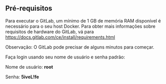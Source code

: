 ## Pré-requisitos 
Para executar o GitLab, um mínimo de 1 GB de memória RAM disponível é necessário para o seu host Docker. Para obter mais informações sobre requisitos de hardware do GitLab, vá para <a href="https://docs.gitlab.com/ce/install/requirements.html" target="_blank">https://docs.gitlab.com/ce/install/requirements.html</a>

Observação: O GitLab pode precisar de alguns minutos para começar.

Faça login usando seu nome de usuário e senha padrão:

Nome de usuário: **root**

Senha: **5iveL!fe**
